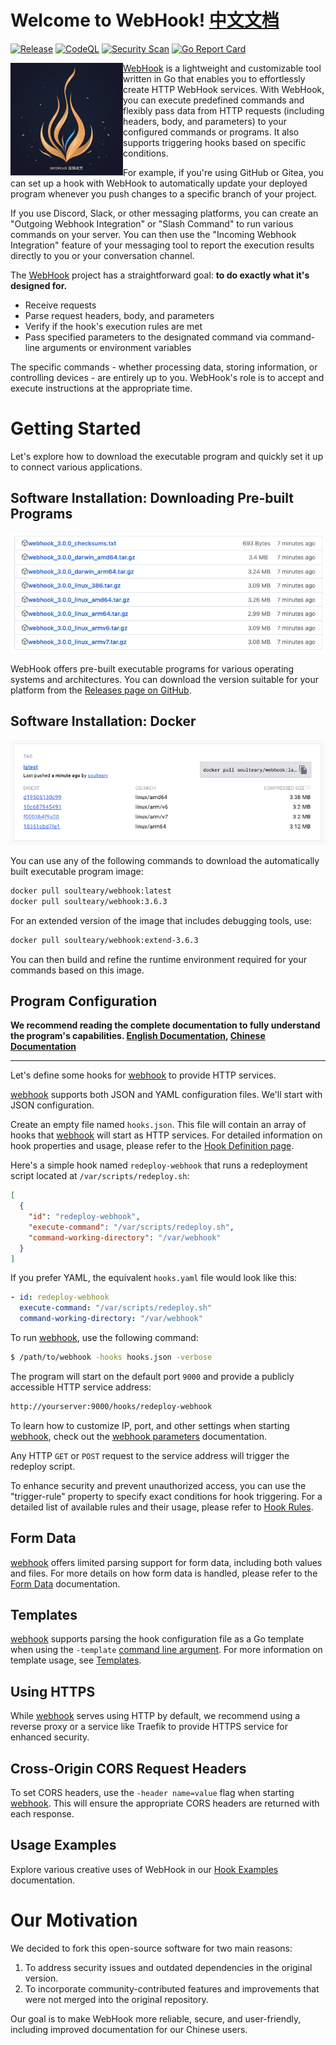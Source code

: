 # Welcome to WebHook! [中文文档](./README-zhCN.md)

[![Release](https://github.com/soulteary/webhook/actions/workflows/build.yml/badge.svg?branch=main)](https://github.com/soulteary/webhook/actions/workflows/build.yml) [![CodeQL](https://github.com/soulteary/webhook/actions/workflows/codeql.yml/badge.svg)](https://github.com/soulteary/webhook/actions/workflows/codeql.yml) [![Security Scan](https://github.com/soulteary/webhook/actions/workflows/scan.yml/badge.svg)](https://github.com/soulteary/webhook/actions/workflows/scan.yml) [![Go Report Card](https://goreportcard.com/badge/github.com/soulteary/webhook)](https://goreportcard.com/report/github.com/soulteary/webhook)

 <img src="./docs/logo/logo-600x600.jpg" alt="Webhook" align="left" width="180" />
 
 [WebHook][w] is a lightweight and customizable tool written in Go that enables you to effortlessly create HTTP WebHook services. With WebHook, you can execute predefined commands and flexibly pass data from HTTP requests (including headers, body, and parameters) to your configured commands or programs. It also supports triggering hooks based on specific conditions.

For example, if you're using GitHub or Gitea, you can set up a hook with WebHook to automatically update your deployed program whenever you push changes to a specific branch of your project.

If you use Discord, Slack, or other messaging platforms, you can create an "Outgoing Webhook Integration" or "Slash Command" to run various commands on your server. You can then use the "Incoming Webhook Integration" feature of your messaging tool to report the execution results directly to you or your conversation channel.

The [WebHook][w] project has a straightforward goal: **to do exactly what it's designed for.**

- Receive requests
- Parse request headers, body, and parameters
- Verify if the hook's execution rules are met
- Pass specified parameters to the designated command via command-line arguments or environment variables

The specific commands - whether processing data, storing information, or controlling devices - are entirely up to you. WebHook's role is to accept and execute instructions at the appropriate time.

# Getting Started

Let's explore how to download the executable program and quickly set it up to connect various applications.

## Software Installation: Downloading Pre-built Programs

[![](.github/release.png)](https://github.com/soulteary/webhook/releases)

WebHook offers pre-built executable programs for various operating systems and architectures. You can download the version suitable for your platform from the [Releases page on GitHub](https://github.com/soulteary/webhook/releases).

## Software Installation: Docker

![](.github/dockerhub.png)

You can use any of the following commands to download the automatically built executable program image:

```bash
docker pull soulteary/webhook:latest
docker pull soulteary/webhook:3.6.3
```

For an extended version of the image that includes debugging tools, use:

```bash
docker pull soulteary/webhook:extend-3.6.3
```

You can then build and refine the runtime environment required for your commands based on this image.

## Program Configuration

**We recommend reading the complete documentation to fully understand the program's capabilities. [English Documentation](./docs/en-US/), [Chinese Documentation](./docs/zh-CN/)**

---

Let's define some hooks for [webhook][w] to provide HTTP services.

[webhook][w] supports both JSON and YAML configuration files. We'll start with JSON configuration.

Create an empty file named `hooks.json`. This file will contain an array of hooks that [webhook][w] will start as HTTP services. For detailed information on hook properties and usage, please refer to the [Hook Definition page](docs/en-US/Hook-Definition.md).

Here's a simple hook named `redeploy-webhook` that runs a redeployment script located at `/var/scripts/redeploy.sh`:

```json
[
  {
    "id": "redeploy-webhook",
    "execute-command": "/var/scripts/redeploy.sh",
    "command-working-directory": "/var/webhook"
  }
]
```

If you prefer YAML, the equivalent `hooks.yaml` file would look like this:

```yaml
- id: redeploy-webhook
  execute-command: "/var/scripts/redeploy.sh"
  command-working-directory: "/var/webhook"
```

To run [webhook][w], use the following command:

```bash
$ /path/to/webhook -hooks hooks.json -verbose
```

The program will start on the default port `9000` and provide a publicly accessible HTTP service address:

```bash
http://yourserver:9000/hooks/redeploy-webhook
```

To learn how to customize IP, port, and other settings when starting [webhook][w], check out the [webhook parameters](docs/en-US/Webhook-Parameters.md) documentation.

Any HTTP `GET` or `POST` request to the service address will trigger the redeploy script.

To enhance security and prevent unauthorized access, you can use the "trigger-rule" property to specify exact conditions for hook triggering. For a detailed list of available rules and their usage, please refer to [Hook Rules](docs/en-US/Hook-Rules.md).

## Form Data

[webhook][w] offers limited parsing support for form data, including both values and files. For more details on how form data is handled, please refer to the [Form Data](docs/en-US/Form-Data.md) documentation.

## Templates

[webhook][w] supports parsing the hook configuration file as a Go template when using the `-template` [command line argument](docs/en-US/Webhook-Parameters.md). For more information on template usage, see [Templates](docs/en-US/Templates.md).

## Using HTTPS

While [webhook][w] serves using HTTP by default, we recommend using a reverse proxy or a service like Traefik to provide HTTPS service for enhanced security.

## Cross-Origin CORS Request Headers

To set CORS headers, use the `-header name=value` flag when starting [webhook][w]. This will ensure the appropriate CORS headers are returned with each response.

## Usage Examples

Explore various creative uses of WebHook in our [Hook Examples](docs/en-US/Hook-Examples.md) documentation.

# Our Motivation

We decided to fork this open-source software for two main reasons:

1. To address security issues and outdated dependencies in the original version.
2. To incorporate community-contributed features and improvements that were not merged into the original repository.

Our goal is to make WebHook more reliable, secure, and user-friendly, including improved documentation for our Chinese users.

[w]: https://github.com/soulteary/webhook
